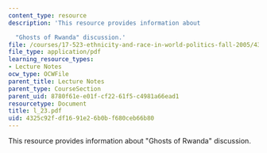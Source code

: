 ```yaml
---
content_type: resource
description: 'This resource provides information about

  "Ghosts of Rwanda" discussion.'
file: /courses/17-523-ethnicity-and-race-in-world-politics-fall-2005/4325c92fdf1691e26b0bf680ceb66b80_l_23.pdf
file_type: application/pdf
learning_resource_types:
- Lecture Notes
ocw_type: OCWFile
parent_title: Lecture Notes
parent_type: CourseSection
parent_uid: 8780f61e-e01f-cf22-61f5-c4981a66ead1
resourcetype: Document
title: l_23.pdf
uid: 4325c92f-df16-91e2-6b0b-f680ceb66b80
---
```

This resource provides information about
"Ghosts of Rwanda" discussion.

